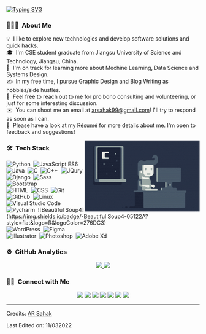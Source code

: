 [![Typing SVG](https://readme-typing-svg.herokuapp.com?font=Architects+Daughter&color=890F0D&size=30&lines=Hey!+It's+Sahak!;I'm+a+Python/Django+Developer...;I'm+also+Learning+Machine+Learning+and+Data+Science;And+I'm+a+proud+Bangladeshi)](https://git.io/typing-svg)

<!-- ## 👋 &nbsp;Hey there! I'm Sahak -->

### 👨🏻‍💻 &nbsp;About Me

💡 &nbsp;I like to explore new technologies and develop software solutions and quick hacks.\
🎓 &nbsp;I'm CSE student graduate from Jiangsu University of Science and Technology, Jiangsu, China.\
🌱 &nbsp;I'm on track for learning more about Mechine Learning, Data Science and Systems Design.\
✍️ &nbsp;In my free time, I pursue Graphic Design and Blog Writing as hobbies/side hustles.\
💬 &nbsp;Feel free to reach out to me for pro bono consulting and volunteering, or just for some interesting discussion.\
✉️ &nbsp;You can shoot me an email at arsahak99@gmail.com! I'll try to respond as soon as I can.\
📄 &nbsp;Please have a look at my [Résumé](https://drive.google.com/file/d/1kRj5hVNfs0e6j-bEjgxpGLMWn1Vt_U1H/view?usp=sharing) for more details about me. I'm open to feedback and suggestions!

<img alt="Night Coding" src="https://raw.githubusercontent.com/AVS1508/AVS1508/master/assets/Night-Coding.gif" align="right"/>

### 🛠 &nbsp;Tech Stack

![Python](https://img.shields.io/badge/-Python-05122A?style=flat&logo=python)&nbsp;
![JavaScript ES6](https://img.shields.io/badge/-JavaScriptES6-05122A?style=flat&logo=javascript)&nbsp;
![Java](https://img.shields.io/badge/-Java-05122A?style=flat&logo=Java&logoColor=FFA518)&nbsp;
![C](https://img.shields.io/badge/-C-05122A?style=flat&logo=C&logoColor=A8B9CC)&nbsp;
![C++](https://img.shields.io/badge/-C++-05122A?style=flat&logo=C%2B%2B&logoColor=00599C)&nbsp;
![JQury](https://img.shields.io/badge/-JQury-05122A?style=flat&logo=node.js)&nbsp;
![Django](https://img.shields.io/badge/-Django-05122A?style=flat&logo=django&logoColor=092E20)&nbsp;
![Sass](https://img.shields.io/badge/-Sass-05122A?style=flat&logo=flask)&nbsp;
![Bootstrap](https://img.shields.io/badge/-Bootstrap-05122A?style=flat&logo=bootstrap&logoColor=563D7C)\
![HTML](https://img.shields.io/badge/-HTML-05122A?style=flat&logo=HTML5)&nbsp;
![CSS](https://img.shields.io/badge/-CSS-05122A?style=flat&logo=CSS3&logoColor=1572B6)&nbsp;
![Git](https://img.shields.io/badge/-Git-05122A?style=flat&logo=git)&nbsp;
![GitHub](https://img.shields.io/badge/-GitHub-05122A?style=flat&logo=github)&nbsp;
![Linux](https://img.shields.io/badge/-Linux-05122A?style=flat&logo=markdown)\
![Visual Studio Code](https://img.shields.io/badge/-Visual%20Studio%20Code-05122A?style=flat&logo=visual-studio-code&logoColor=007ACC)&nbsp;
![Pycharm](https://img.shields.io/badge/-Pycharm-05122A?style=flat&logo=rstudio)&nbsp;
![Beautiful Soup4](https://img.shields.io/badge/-Beautiful Soup4-05122A?style=flat&logo=R&logoColor=276DC3)\
![WordPress](https://img.shields.io/badge/-WordPress-05122A?style=flat&logo=react)&nbsp;
![Figma](https://img.shields.io/badge/-Figma-05122A?style=flat&logo=eclipse-ide&logoColor=2C2255)\
![Illustrator](https://img.shields.io/badge/-Illustrator-05122A?style=flat&logo=adobe-illustrator)&nbsp;
![Photoshop](https://img.shields.io/badge/-Photoshop-05122A?style=flat&logo=adobe-photoshop)&nbsp;
![Adobe Xd](https://img.shields.io/badge/-InDesign-05122A?style=flat&logo=adobe-indesign)

### ⚙️ &nbsp;GitHub Analytics

<p align="center">
<a href="https://github.com/arsahak">
  <img height="180em" src="https://github-readme-stats-eight-theta.vercel.app/api?username=arsahak&show_icons=true&theme=algolia&include_all_commits=true&count_private=true"/>
  <img height="180em" src="https://github-readme-stats-eight-theta.vercel.app/api/top-langs/?username=arsahak&layout=compact&langs_count=8&theme=algolia"/>
</a>
</p>

### 🤝🏻 &nbsp;Connect with Me

<p align="center">
<a href="https://www.arsahak.com"><img src="https://img.shields.io/badge/-adityavsingh.com-3423A6?style=flat&logo=Google-Chrome&logoColor=white"/></a>
<a href="https://linkedin.com/in/arsahak"><img src="https://img.shields.io/badge/-Aditya%20Vikram%20Singh-0077B5?style=flat&logo=Linkedin&logoColor=white"/></a>
<a href="mailto:arsahak99@gmail.com"><img src="https://img.shields.io/badge/-arsahak99@gmail.com-D14836?style=flat&logo=Gmail&logoColor=white"/></a>
<a href="https://instagram.com/ar_sahak_"><img src="https://img.shields.io/badge/-@adityavs__-E4405F?style=flat&logo=Instagram&logoColor=white"/></a>
<a href="https://facebook.com/sahak100"><img src="https://img.shields.io/badge/-@AVS1508-1877F2?style=flat&logo=Facebook&logoColor=white"/></a>
<a href="https://www.pinterest.ca/ar_sahak"><img src="https://img.shields.io/badge/-@AVS1508-BD081C?style=flat&logo=Pinterest&logoColor=white"/></a>
<a href="https://www.behance.net/ar_sahak"><img src="https://img.shields.io/badge/-@AVS1508-1769FF?style=flat&logo=Behance&logoColor=white"/></a>
</p>

-----
Credits: [AR Sahak](https://github.com/arsahak)

Last Edited on: 11/032022
